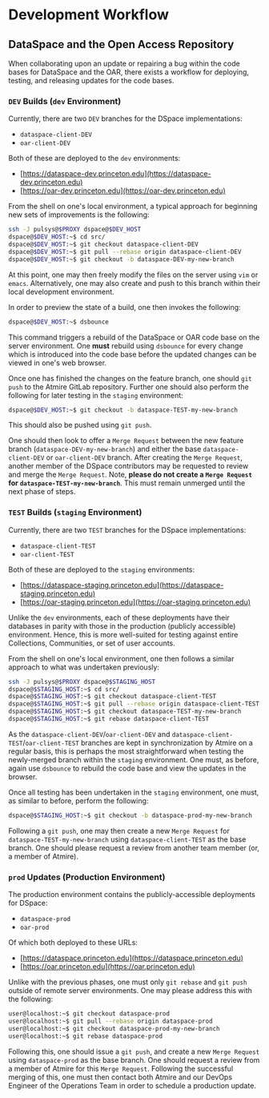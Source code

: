 # Development Workflow

## DataSpace and the Open Access Repository

When collaborating upon an update or repairing a bug within the code bases for
DataSpace and the OAR, there exists a workflow for deploying, testing, and
releasing updates for the code bases.

### `DEV` Builds (`dev` Environment)

Currently, there are two `DEV` branches for the DSpace implementations:

- `dataspace-client-DEV`
- `oar-client-DEV`

Both of these are deployed to the `dev` environments:

- [https://dataspace-dev.princeton.edu](https://dataspace-dev.princeton.edu)
- [https://oar-dev.princeton.edu](https://oar-dev.princeton.edu)

From the shell on one's local environment, a typical approach for beginning new sets of improvements is the following:
```bash
ssh -J pulsys@$PROXY dspace@$DEV_HOST
dspace@$DEV_HOST:~$ cd src/
dspace@$DEV_HOST:~$ git checkout dataspace-client-DEV
dspace@$DEV_HOST:~$ git pull --rebase origin dataspace-client-DEV
dspace@$DEV_HOST:~$ git checkout -b dataspace-DEV-my-new-branch
```

At this point, one may then freely modify the files on the server using `vim` or `emacs`. Alternatively, one may also create and push to this branch within their local development environment.

In order to preview the state of a build, one then invokes the following:
```bash
dspace@$DEV_HOST:~$ dsbounce
```

This command triggers a rebuild of the DataSpace or OAR code base on the server environment. One **must** rebuild using `dsbounce` for every change which is introduced into the code base before the updated changes can be viewed in one's web browser.

Once one has finished the changes on the feature branch, one should `git push` to the Atmire GitLab repository. Further one should also perform the following for later testing in the `staging` environment:
```bash
dspace@$DEV_HOST:~$ git checkout -b dataspace-TEST-my-new-branch
```
This should also be pushed using `git push`.

One should then look to offer a `Merge Request` between the new feature branch (`dataspace-DEV-my-new-branch`) and either the base `dataspace-client-DEV` or `oar-client-DEV` branch. After creating the `Merge Request`, another member of the DSpace contributors may be requested to review and merge the `Merge Request`. Note, **please do not create a `Merge Request` for `dataspace-TEST-my-new-branch`**. This must remain unmerged until the next phase of steps.

### `TEST` Builds (`staging` Environment)

Currently, there are two `TEST` branches for the DSpace implementations:

- `dataspace-client-TEST`
- `oar-client-TEST`

Both of these are deployed to the `staging` environments:

- [https://dataspace-staging.princeton.edu](https://dataspace-staging.princeton.edu)
- [https://oar-staging.princeton.edu](https://oar-staging.princeton.edu)

Unlike the `dev` environments, each of these deployments have their databases in parity with those in the production (publicly accessible) environment. Hence, this is more well-suited for testing against entire Collections, Communities, or set of user accounts.

From the shell on one's local environment, one then follows a similar approach to what was undertaken previously:
```bash
ssh -J pulsys@$PROXY dspace@$STAGING_HOST
dspace@$STAGING_HOST:~$ cd src/
dspace@$STAGING_HOST:~$ git checkout dataspace-client-TEST
dspace@$STAGING_HOST:~$ git pull --rebase origin dataspace-client-TEST
dspace@$STAGING_HOST:~$ git checkout dataspace-TEST-my-new-branch
dspace@$STAGING_HOST:~$ git rebase dataspace-client-TEST
```

As the `dataspace-client-DEV`/`oar-client-DEV` and `dataspace-client-TEST`/`oar-client-TEST` branches are kept in synchronization by Atmire on a regular basis, this is perhaps the most straightforward when testing the newly-merged branch within the `staging` environment. One must, as before, again use `dsbounce` to rebuild the code base and view the updates in the browser.

Once all testing has been undertaken in the `staging` environment, one must, as similar to before, perform the following:
```bash
dspace@$STAGING_HOST:~$ git checkout -b dataspace-prod-my-new-branch
```

Following a `git push`, one may then create a new `Merge Request` for `dataspace-TEST-my-new-branch` using `dataspace-client-TEST` as the base branch. One should please request a review from another team member (or, a member of Atmire).

### `prod` Updates (Production Environment)

The production environment contains the publicly-accessible deployments for DSpace:

- `dataspace-prod`
- `oar-prod`

Of which both deployed to these URLs:

- [https://dataspace.princeton.edu](https://dataspace.princeton.edu)
- [https://oar.princeton.edu](https://oar.princeton.edu)

Unlike with the previous phases, one must only `git rebase` and `git push` outside of remote server environments. One may please address this with the following:

```bash
user@localhost:~$ git checkout dataspace-prod
user@localhost:~$ git pull --rebase origin dataspace-prod
user@localhost:~$ git checkout dataspace-prod-my-new-branch
user@localhost:~$ git rebase dataspace-prod
```

Following this, one should issue a `git push`, and create a new `Merge Request` using `dataspace-prod` as the base branch. One should request a review from a member of Atmire for this `Merge Request`. Following the successful merging of this, one must then contact both Atmire and our DevOps Engineer of the Operations Team in order to schedule a production update.
